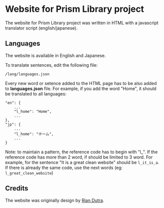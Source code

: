 Website for Prism Library project
=======

The website for Prism Library project was written in HTML with a javascript translator script (english/japanese).

Languages
------------

The website is available in English and Japanese.

To translate sentences, edit the following file:
```
/lang/languages.json
```

Every new word or setence added to the HTML page has to be also added to **languages.json** file. For example, if you add the word "Home", it should be translated to all languages:
```
"en": {
	...
	"l_home": "Home",
	...
},
"jp": {
	...
	"l_home": "ホーム",
	...
}
```

Note: to maintain a pattern, the reference code has to begin with "l_". If the reference code has more than 2 word, if should be limited to 3 word. For example, for the sentence "It is a great clean website" should be `l_it_is_a`. If there is already the same code, use the next words (eg: `l_great_clean_website`)

Credits
------------

The website was originally design by [Rian Dutra](http://riandutra.com).